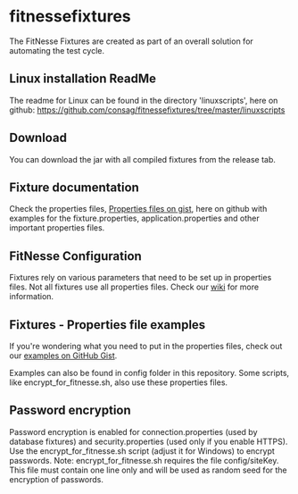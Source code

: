 # fitnessefixtures
The FitNesse Fixtures are created as part of an overall solution for automating the test cycle.

## Linux installation ReadMe
The readme for Linux can be found in the directory 'linuxscripts', here on github: https://github.com/consag/fitnessefixtures/tree/master/linuxscripts


## Download
You can download the jar with all compiled fixtures from the release tab.

## Fixture documentation
Check the properties files, [Properties files on gist](https://gist.github.com/jacbeekers), here on github with examples for the fixture.properties, application.properties and other important properties files.

## FitNesse Configuration
Fixtures rely on various parameters that need to be set up in properties files. Not all fixtures use all properties files.
Check our [wiki](https://github.com/consag/fitnessefixtures/wiki/Fixture-configuration) for more information.

## Fixtures - Properties file examples
If you're wondering what you need to put in the properties files, check out our [examples on GitHub Gist](https://gist.github.com/search?utf8=%E2%9C%93&q=user%3Ajacbeekers+properties&ref=searchresults).

Examples can also be found in config folder in this repository.
Some scripts, like encrypt_for_fitnesse.sh, also use these properties files.

## Password encryption
Password encryption is enabled for connection.properties (used by database fixtures) and security.properties (used only if you enable HTTPS). 
Use the encrypt_for_fitnesse.sh script (adjust it for Windows) to encrypt passwords.
Note: encrypt_for_fitnesse.sh requires the file config/siteKey. This file must contain one line only and will be used as random seed for the encryption of passwords.
